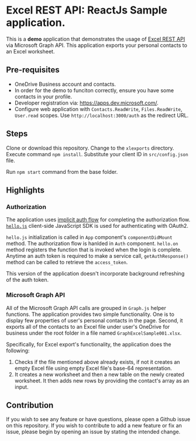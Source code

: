 # Excel REST API: ReactJs Sample application. 

This is a **demo** application that demonstrates the usage of [Excel REST API]('https://developer.microsoft.com/en-us/graph/docs/api-reference/v1.0/resources/excel)  via Microsoft Graph API. This application exports your personal contacts to an Excel worksheet. <br/> 

## Pre-requisites

* OneDrive Business account and contacts. 
* In order for the demo to funciton correctly, ensure you have some contacts in your profile.  
* Developer registration via: https://apps.dev.microsoft.com/. 
* Configure web application with `Contacts.ReadWrite`, `Files.ReadWrite`, `User.read` scopes. Use `http://localhost:3000/auth` as the redirect URL. 

## Steps 

Clone or download this repository. Change to the `xlexports` directory. Execute command `npm install`. Substitute your client ID in `src/config.json` file. 

Run `npm start` command from the base folder. 

## Highlights 

### Authorization 
The application uses [implicit auth flow](https://docs.microsoft.com/en-us/azure/active-directory/develop/active-directory-v2-protocols-implicit) for completing the authorization flow. [`hello.js`](https://adodson.com/hello.js/) client-side JavaScript SDK is used for authenticating with OAuth2.  

`hello.js` initialization is called in `App` component's `componentDidMount` method. The authorization flow is hanlded in `Auth` component. `hello.on` method registers the function that is invoked when the login is complete. Anytime an auth token is required to make a service call, `getAuthResponse()` method can be called to retrieve the `access_token`. 

This version of the application doesn't incorporate background refreshing of the auth token. 

### Microsoft Graph API 

All of the Microsoft Graph API calls are grouped in `Graph.js` helper functions. The application provides two simple functionality. One is to display few properties of user's personal contacts in the page. Second, it exports all of the contacts to an Excel file under user's OneDrive for business under the root folder in a file named `GraphExcelSample001.xlsx`. 

Specifically, for Excel export's functionality, the application does the following: 

1. Checks if the file mentioned above already exists, if not it creates an empty Excel file using empty Excel file's base-64 representation.  
2. It creates a new worksheet and then a new table on the newly created worksheet. It then adds new rows by providing the contact's array as an input. 

## Contribution 

If you wish to see any feature or have questions, please open a Github issue on this repository. If you wish to contribute to add a new feature or fix an issue, please begin by opening an issue by stating the intended change. 




